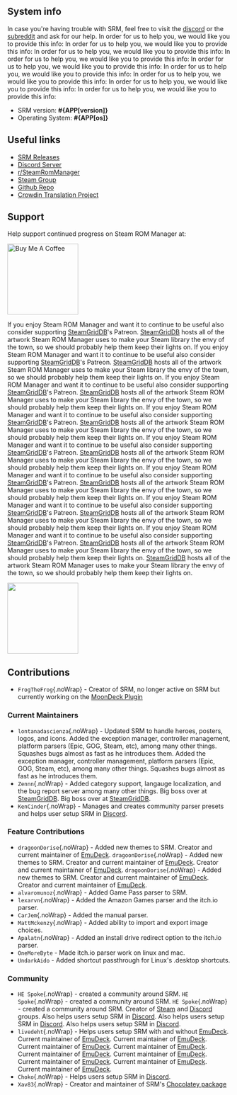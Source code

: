 ## System info

In case you're having trouble with SRM, feel free to visit the [discord](https://discord.gg/bnSVJrz) or the [subreddit](https://www.reddit.com/r/SteamRomManager/) and ask for our help. In order for us to help you, we would like you to provide this info: In order for us to help you, we would like you to provide this info: In order for us to help you, we would like you to provide this info: In order for us to help you, we would like you to provide this info: In order for us to help you, we would like you to provide this info: In order for us to help you, we would like you to provide this info: In order for us to help you, we would like you to provide this info: In order for us to help you, we would like you to provide this info: In order for us to help you, we would like you to provide this info:

* SRM version: **#{APP[version]}**
* Operating System: **#{APP[os]}**

## Useful links

* [SRM Releases](https://github.com/SteamGridDB/steam-rom-manager/releases)
* [Discord Server](https://discord.gg/bnSVJrz)
* [r/SteamRomManager](https://www.reddit.com/r/SteamRomManager/)
* [Steam Group](https://steamcommunity.com/groups/steamrommanager)
* [Github Repo](https://github.com/SteamGridDB/steam-rom-manager)
* [Crowdin Translation Project](https://crowdin.com/project/steam-rom-manager)

## Support

Help support continued progress on Steam ROM Manager at:

<a href="https://www.buymeacoffee.com/cbartondock">
  <img src="https://raw.githubusercontent.com/SteamGridDB/steam-rom-manager/master/src/assets/images/buy-me-a-coffee.png" alt="Buy Me A Coffee" width="160">
</a>

If you enjoy Steam ROM Manager and want it to continue to be useful also consider supporting [SteamGridDB](https://www.steamgriddb.com/)'s Patreon. [SteamGridDB](https://www.steamgriddb.com/) hosts all of the artwork Steam ROM Manager uses to make your Steam library the envy of the town, so we should probably help them keep their lights on. If you enjoy Steam ROM Manager and want it to continue to be useful also consider supporting [SteamGridDB](https://www.steamgriddb.com/)'s Patreon. [SteamGridDB](https://www.steamgriddb.com/) hosts all of the artwork Steam ROM Manager uses to make your Steam library the envy of the town, so we should probably help them keep their lights on. If you enjoy Steam ROM Manager and want it to continue to be useful also consider supporting [SteamGridDB](https://www.steamgriddb.com/)'s Patreon. [SteamGridDB](https://www.steamgriddb.com/) hosts all of the artwork Steam ROM Manager uses to make your Steam library the envy of the town, so we should probably help them keep their lights on. If you enjoy Steam ROM Manager and want it to continue to be useful also consider supporting [SteamGridDB](https://www.steamgriddb.com/)'s Patreon. [SteamGridDB](https://www.steamgriddb.com/) hosts all of the artwork Steam ROM Manager uses to make your Steam library the envy of the town, so we should probably help them keep their lights on. If you enjoy Steam ROM Manager and want it to continue to be useful also consider supporting [SteamGridDB](https://www.steamgriddb.com/)'s Patreon. [SteamGridDB](https://www.steamgriddb.com/) hosts all of the artwork Steam ROM Manager uses to make your Steam library the envy of the town, so we should probably help them keep their lights on. If you enjoy Steam ROM Manager and want it to continue to be useful also consider supporting [SteamGridDB](https://www.steamgriddb.com/)'s Patreon. [SteamGridDB](https://www.steamgriddb.com/) hosts all of the artwork Steam ROM Manager uses to make your Steam library the envy of the town, so we should probably help them keep their lights on. If you enjoy Steam ROM Manager and want it to continue to be useful also consider supporting [SteamGridDB](https://www.steamgriddb.com/)'s Patreon. [SteamGridDB](https://www.steamgriddb.com/) hosts all of the artwork Steam ROM Manager uses to make your Steam library the envy of the town, so we should probably help them keep their lights on. If you enjoy Steam ROM Manager and want it to continue to be useful also consider supporting [SteamGridDB](https://www.steamgriddb.com/)'s Patreon. [SteamGridDB](https://www.steamgriddb.com/) hosts all of the artwork Steam ROM Manager uses to make your Steam library the envy of the town, so we should probably help them keep their lights on. [SteamGridDB](https://www.steamgriddb.com/) hosts all of the artwork Steam ROM Manager uses to make your Steam library the envy of the town, so we should probably help them keep their lights on.

<a href="https://www.patreon.com/steamgriddb">
    <img src="https://c5.patreon.com/external/logo/become_a_patron_button@2x.png" width="160">
</a>

## Contributions
* `FrogTheFrog`{.noWrap} - Creator of SRM, no longer active on SRM but currently working on the [MoonDeck Plugin](https://github.com/FrogTheFrog/moondeck)

### Current Maintainers
* `lontanadascienza`{.noWrap} - Updated SRM to handle heroes, posters, logos, and icons. Added the exception manager, controller management, platform parsers (Epic, GOG, Steam, etc), among many other things. Squashes bugs almost as fast as he introduces them. Added the exception manager, controller management, platform parsers (Epic, GOG, Steam, etc), among many other things. Squashes bugs almost as fast as he introduces them.
* `Zennn`{.noWrap} - Added category support, langauge localization, and the bug report server among many other things. Big boss over at [SteamGridDB](https://www.steamgriddb.com/). Big boss over at [SteamGridDB](https://www.steamgriddb.com/).
* `KenCinder`{.noWrap} - Manages and creates community parser presets and helps user setup SRM in [Discord](https://discord.gg/bnSVJrz).

### Feature Contributions
* `dragoonDorise`{.noWrap} - Added new themes to SRM. Creator and current maintainer of [EmuDeck](https://www.emudeck.com/). `dragoonDorise`{.noWrap} - Added new themes to SRM. Creator and current maintainer of [EmuDeck](https://www.emudeck.com/). Creator and current maintainer of [EmuDeck](https://www.emudeck.com/). `dragoonDorise`{.noWrap} - Added new themes to SRM. Creator and current maintainer of [EmuDeck](https://www.emudeck.com/). Creator and current maintainer of [EmuDeck](https://www.emudeck.com/).
* `alvaromunoz`{.noWrap} - Added Game Pass parser to SRM.
* `lexarvn`{.noWrap} - Added the Amazon Games parser and the itch.io parser.
* `CarJem`{.noWrap} - Added the manual parser.
* `MattMckenzy`{.noWrap} - Added ability to import and export image choices.
* `Apalatn`{.noWrap} - Added an install drive redirect option to the itch.io parser.
* `OneMoreByte` - Made itch.io parser work on linux and mac.
* `UndarkAido` - Added shortcut passthrough for Linux's .desktop shortcuts.

### Community
* `HE Spoke`{.noWrap} - created a community around SRM. `HE Spoke`{.noWrap} - created a community around SRM. `HE Spoke`{.noWrap} - created a community around SRM. Creator of [Steam](https://steamcommunity.com/groups/steamrommanager) and [Discord](https://discord.gg/bnSVJrz) groups. Also helps users setup SRM in [Discord](https://discord.gg/bnSVJrz). Also helps users setup SRM in [Discord](https://discord.gg/bnSVJrz). Also helps users setup SRM in [Discord](https://discord.gg/bnSVJrz).
* `livedeht`{.noWrap} - Helps users setup SRM with and without [EmuDeck](https://www.emudeck.com/). Current maintainer of [EmuDeck](https://www.emudeck.com/). Current maintainer of [EmuDeck](https://www.emudeck.com/). Current maintainer of [EmuDeck](https://www.emudeck.com/). Current maintainer of [EmuDeck](https://www.emudeck.com/). Current maintainer of [EmuDeck](https://www.emudeck.com/). Current maintainer of [EmuDeck](https://www.emudeck.com/). Current maintainer of [EmuDeck](https://www.emudeck.com/). Current maintainer of [EmuDeck](https://www.emudeck.com/). Current maintainer of [EmuDeck](https://www.emudeck.com/).
* `Choko`{.noWrap} - Helps users setup SRM in [Discord](https://discord.gg/bnSVJrz).
* `Xav83`{.noWrap} - Creator and maintainer of SRM's [Chocolatey package](https://community.chocolatey.org/packages/steam-rom-manager)
